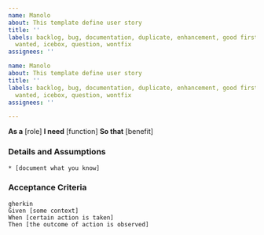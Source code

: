 ```yaml
---
name: Manolo
about: This template define user story
title: ''
labels: backlog, bug, documentation, duplicate, enhancement, good first issue, help
  wanted, icebox, question, wontfix
assignees: ''

name: Manolo
about: This template define user story
title: ''
labels: backlog, bug, documentation, duplicate, enhancement, good first issue, help
  wanted, icebox, question, wontfix
assignees: ''

---
```


**As a** [role]
**I need** [function]
**So that** [benefit]

### Details and Assumptions
    * [document what you know]

### Acceptance Criteria
    gherkin
    Given [some context]
    When [certain action is taken]
    Then [the outcome of action is observed]

